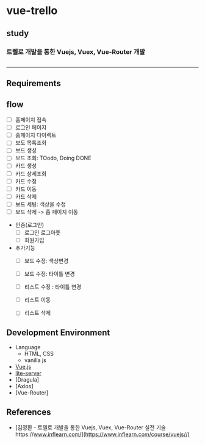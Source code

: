 
# vue-trello
## study

### 트렐로 개발을 통한 Vuejs, Vuex, Vue-Router 개발 
##
   
---
## Requirements
## flow
- [ ] 홈페이지 접속
- [ ] 로그인 페이지
- [ ] 홈페이지 다이렉트
- [ ] 보도 목록조회
- [ ] 보드 생성
- [ ] 보드 조회: TOodo, Doing DONE
- [ ] 카드 생성
- [ ] 카드 상세조회
- [ ] 카드 수정
- [ ] 카드 이동
- [ ] 카드 삭제 
- [ ] 보드 세팅: 색상을 수정
- [ ] 보드 삭제  -> 홈 페이지 이동 

- 인증(로그인)
  - [ ] 로그인 로그아웃
  - [ ] 회원가입 

- 추가기능
  - [ ] 보드 수정: 색상변경
  - [ ] 보드 수정: 타이틀 변경
  - [ ] 리스트 수정 : 타이틀 변경
  - [ ] 리스트 이동
  - [ ] 리스트 삭제 


 

## Development Environment
- Language
    - HTML, CSS
     - vanilla js
- [Vue.js](https://vuejs.org/)
- [lite-server](https://github.com/johnpapa/lite-server)
- [Dragula]
- [Axios]
- [Vue-Router]


## References
* [김정환 - 트렐로 개발을 통한 Vuejs, Vuex, Vue-Router 실전 기술https://www.inflearn.com/](https://www.inflearn.com/course/vuejs//)
